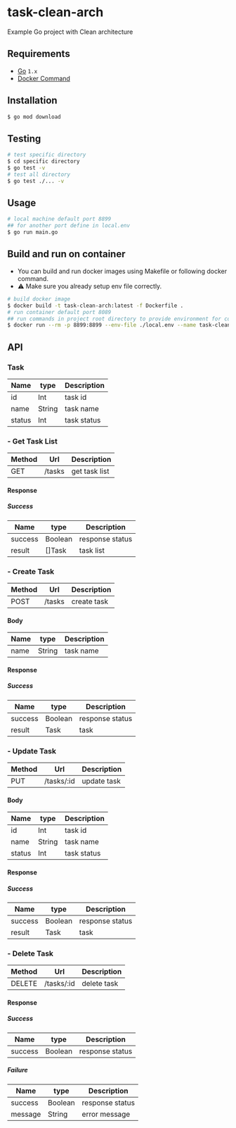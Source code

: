 # task-clean-arch

Example Go project with Clean architecture

## Requirements

- [Go](https://go.dev/) `1.x`
- [Docker Command](https://www.docker.com/)

## Installation

```bash
$ go mod download
```

## Testing

```bash
# test specific directory
$ cd specific directory
$ go test -v
# test all directory
$ go test ./... -v
```

## Usage

```bash
# local machine default port 8899
## for another port define in local.env
$ go run main.go
```

## Build and run on container

- You can build and run docker images using Makefile or following docker command.
- ⚠️ Make sure you already setup env file correctly.

```bash
# build docker image
$ docker build -t task-clean-arch:latest -f Dockerfile .
# run container default port 8089
## run commands in project root directory to provide environment for container
$ docker run --rm -p 8899:8899 --env-file ./local.env --name task-clean-arch task-clean-arch:latest
```

## API

### Task

| Name   | type   | Description |
| ------ | ------ | ----------- |
| id     | Int    | task id     |
| name   | String | task name   |
| status | Int    | task status |

### - Get Task List

| Method | Url    | Description   |
| ------ | ------ | ------------- |
| GET    | /tasks | get task list |


#### Response

##### Success

| Name    | type    | Description     |
| ------- | ------- | --------------- |
| success | Boolean | response status |
| result  | []Task  | task list       |
### - Create Task

| Method | Url    | Description |
| ------ | ------ | ----------- |
| POST   | /tasks | create task |

#### Body

| Name | type   | Description |
| ---- | ------ | ----------- |
| name | String | task name   |

#### Response

##### Success

| Name    | type    | Description     |
| ------- | ------- | --------------- |
| success | Boolean | response status |
| result  | Task    | task            |

### - Update Task

| Method | Url    | Description |
| ------ | ------ | ----------- |
| PUT   | /tasks/:id | update task |

#### Body

| Name   | type   | Description |
| ------ | ------ | ----------- |
| id     | Int    | task id     |
| name   | String | task name   |
| status | Int    | task status |

#### Response

##### Success

| Name    | type    | Description     |
| ------- | ------- | --------------- |
| success | Boolean | response status |
| result  | Task    | task            |
### - Delete Task

| Method | Url    | Description |
| ------ | ------ | ----------- |
| DELETE   | /tasks/:id | delete task |

#### Response

##### Success

| Name    | type    | Description     |
| ------- | ------- | --------------- |
| success | Boolean | response status |

##### Failure

| Name    | type    | Description     |
| ------- | ------- | --------------- |
| success | Boolean | response status |
| message | String  | error message   |

